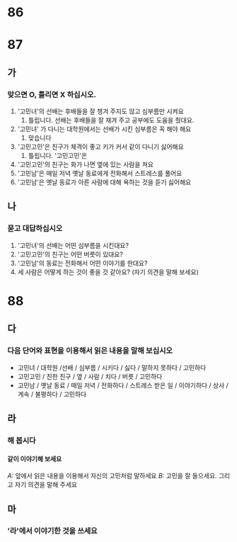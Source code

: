 # 86
# 87
## 가
### 맞으면 O, 틀리면 X 하십시오.
1. '고민녀'의 선배는 후배들을 잘 챙겨 주지도 않고 심부름만 시켜요
	1. 틀립니다. 선배는 후배들을 잘 채겨 주고 공부에도 도움을 줬대요.
2. '고민녀' 가 다니는 대학원에서는 선배가 시킨 심부름은 꼭 해야 해요
	1. 맞습니다
3. '고민고민'은 친구가 체격이 좋고 키가 커서 같이 다니기 싫어해요
	1. 틀립니다. '고민고민'은 
4. '고민고민'의 친구는 화가 나면 옆에 있는 사람을 쳐요
5. '고민남'은 매일 저녁 옛날 동료에게 전화해서 스트레스를 풀어요
6. '고민남'은 옛날 동료가 아른 사람에 대해 욕하는 것을 듣기 싫어해요
## 나
### 묻고 대답하십시오
1. '고민녀'의 선배는 어떤 심부름을 시킨대요?
2. '고민고민'의 친구는 어떤 버릇이 있대요?
3. '고민남'의 동료는 전화해서 어떤 이야기를 한대요?
4. 세 사람은 어떻게 하는 것이 좋을 것 같아요? (자기 의견을 말해 보세요)
# 88
## 다
### 다음 단어와 표현을 이용해서 읽은 내용을 말해 보십시오
* 고민녀 / 대학원 /선배 / 심부름 / 시키다 / 싫다 / 말하지 못하다 / 고민하다
* 고민고민 / 친한 친구 / 옆 / 사람 / 치다 / 버릇 / 고민하다
* 고민남 / 옛날 동료 / 매일 저녁 / 전화하다 / 스트레스 받은 일 / 이야기하다 / 상사 / 계속 / 불평하다 / 고민하다
## 라
### 해 봅시다
#### 같이 이야기해 보세요
*A:* 앞에서 읽은 내용을 이용해서 자신의 고민처럼 말하세요
*B:* 고민을 잘 들으세요. 그리고 자기 의견을 말해 주세요
## 마
### '라'에서 이야기한 것을 쓰세요